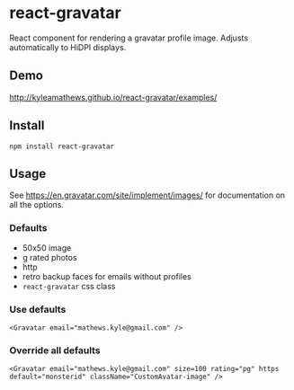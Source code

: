 react-gravatar
==============

React component for rendering a gravatar profile image. Adjusts automatically to HiDPI displays.

## Demo
http://kyleamathews.github.io/react-gravatar/examples/

## Install
`npm install react-gravatar`

## Usage
See https://en.gravatar.com/site/implement/images/ for documentation on
all the options.

### Defaults
* 50x50 image
* g rated photos
* http
* retro backup faces for emails without profiles
* `react-gravatar` css class

### Use defaults
`<Gravatar email="mathews.kyle@gmail.com" />`

### Override all defaults
`<Gravatar
	email="mathews.kyle@gmail.com"
	size=100
	rating="pg"
	https
	default="monsterid"
	className="CustomAvatar-image"
/>`
